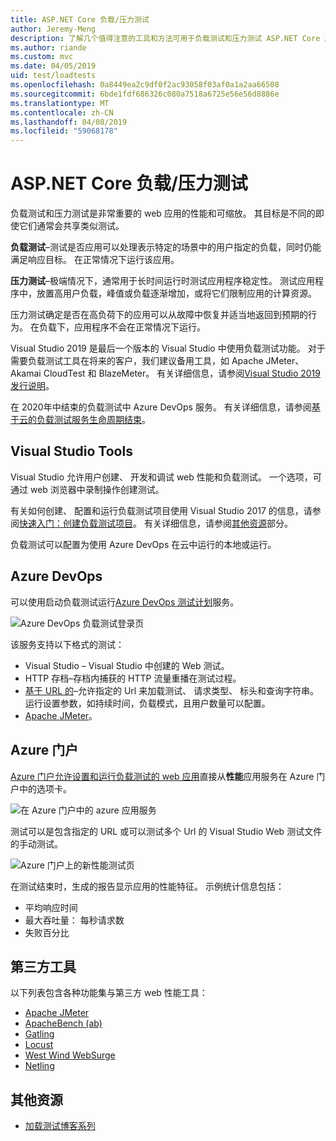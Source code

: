 ```yaml
---
title: ASP.NET Core 负载/压力测试
author: Jeremy-Meng
description: 了解几个值得注意的工具和方法可用于负载测试和压力测试 ASP.NET Core 应用。
ms.author: riande
ms.custom: mvc
ms.date: 04/05/2019
uid: test/loadtests
ms.openlocfilehash: 0a8449ea2c9df0f2ac93058f03af0a1a2aa66508
ms.sourcegitcommit: 6bde1fdf686326c080a7518a6725e56e56d8886e
ms.translationtype: MT
ms.contentlocale: zh-CN
ms.lasthandoff: 04/08/2019
ms.locfileid: "59068178"
---
```

# <a name="aspnet-core-loadstress-testing"></a>ASP.NET Core 负载/压力测试

负载测试和压力测试是非常重要的 web 应用的性能和可缩放。 其目标是不同的即使它们通常会共享类似测试。

**负载测试**&ndash;测试是否应用可以处理表示特定的场景中的用户指定的负载，同时仍能满足响应目标。 在正常情况下运行该应用。

**压力测试**&ndash;极端情况下，通常用于长时间运行时测试应用程序稳定性。 测试应用程序中，放置高用户负载，峰值或负载逐渐增加，或将它们限制应用的计算资源。

压力测试确定是否在高负荷下的应用可以从故障中恢复并适当地返回到预期的行为。 在负载下，应用程序不会在正常情况下运行。

Visual Studio 2019 是最后一个版本的 Visual Studio 中使用负载测试功能。 对于需要负载测试工具在将来的客户，我们建议备用工具，如 Apache JMeter、 Akamai CloudTest 和 BlazeMeter。 有关详细信息，请参阅[Visual Studio 2019 发行说明](/visualstudio/releases/2019/release-notes#test-tools)。

在 2020年中结束的负载测试中 Azure DevOps 服务。 有关详细信息，请参阅[基于云的负载测试服务生命周期结束](https://devblogs.microsoft.com/devops/cloud-based-load-testing-service-eol/)。

## <a name="visual-studio-tools"></a>Visual Studio Tools

Visual Studio 允许用户创建、 开发和调试 web 性能和负载测试。 一个选项，可通过 web 浏览器中录制操作创建测试。

有关如何创建、 配置和运行负载测试项目使用 Visual Studio 2017 的信息，请参阅[快速入门：创建负载测试项目](/visualstudio/test/quickstart-create-a-load-test-project?view=vs-2017)。 有关详细信息，请参阅[其他资源](#additional-resources)部分。

负载测试可以配置为使用 Azure DevOps 在云中运行的本地或运行。

## <a name="azure-devops"></a>Azure DevOps

可以使用启动负载测试运行[Azure DevOps 测试计划](/azure/devops/test/load-test/index?view=vsts)服务。

![Azure DevOps 负载测试登录页](./load-tests/_static/azure-devops-load-test.png)

该服务支持以下格式的测试：

* Visual Studio &ndash; Visual Studio 中创建的 Web 测试。
* HTTP 存档&ndash;存档内捕获的 HTTP 流量重播在测试过程。
* [基于 URL 的](/azure/devops/test/load-test/get-started-simple-cloud-load-test?view=vsts)&ndash;允许指定的 Url 来加载测试、 请求类型、 标头和查询字符串。 运行设置参数，如持续时间，负载模式，且用户数量可以配置。
* [Apache JMeter](https://jmeter.apache.org/)。

## <a name="azure-portal"></a>Azure 门户

[Azure 门户允许设置和运行负载测试的 web 应用](/azure/devops/test/load-test/app-service-web-app-performance-test?view=vsts)直接从**性能**应用服务在 Azure 门户中的选项卡。

![在 Azure 门户中的 azure 应用服务](./load-tests/_static/azure-appservice-perf-test.png)

测试可以是包含指定的 URL 或可以测试多个 Url 的 Visual Studio Web 测试文件的手动测试。

![Azure 门户上的新性能测试页](./load-tests/_static/azure-appservice-perf-test-config.png)

在测试结束时，生成的报告显示应用的性能特征。 示例统计信息包括：

* 平均响应时间
* 最大吞吐量： 每秒请求数
* 失败百分比

## <a name="third-party-tools"></a>第三方工具

以下列表包含各种功能集与第三方 web 性能工具：

* [Apache JMeter](https://jmeter.apache.org/)
* [ApacheBench (ab)](https://httpd.apache.org/docs/2.4/programs/ab.html)
* [Gatling](https://gatling.io/)
* [Locust](https://locust.io/)
* [West Wind WebSurge](http://websurge.west-wind.com/)
* [Netling](https://github.com/hallatore/Netling)

## <a name="additional-resources"></a>其他资源

* [加载测试博客系列](https://blogs.msdn.microsoft.com/charles_sterling/2015/06/01/load-test-series-part-i-creating-web-performance-tests-for-a-load-test/)

